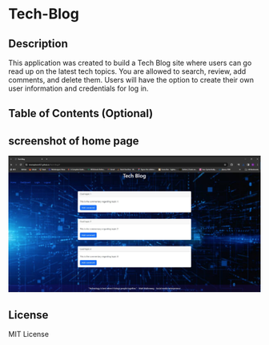 # Tech-Blog

## Description

This application was created to build a Tech Blog site where users can go read up on the latest tech topics. You are allowed to search, review, add comments, and delete them. Users will have the option to create their own user information and 
credentials for log in.
## Table of Contents (Optional)

## screenshot of home page
![Alt text](chrome_6O3OfJ397m.jpg)


## License

MIT License

